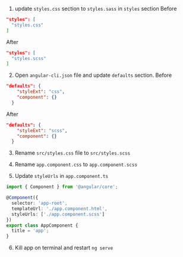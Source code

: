 1. update `styles.css` section  to `styles.sass` in `styles` section
Before
```json
"styles": [
  "styles.css"
]
```
After
```json
"styles": [
  "styles.scss"
]
```
2. Open `angular-cli.json` file and update `defaults` section.
Before
```json
"defaults": {
    "styleExt": "css",
    "component": {}
  }
```
After
```json
"defaults": {
    "styleExt": "scss",
    "component": {}
  }
```
3. Rename `src/styles.css` file to `src/styles.scss`

4. Rename `app.component.css` to `app.component.scss`

5. Update `styleUrls` in `app.component.ts`
```ts
import { Component } from '@angular/core';

@Component({
  selector: 'app-root',
  templateUrl: './app.component.html',
  styleUrls: ['./app.component.scss']
})
export class AppComponent {
  title = 'app';
}

```
6. Kill app on terminal and restart `ng serve`
